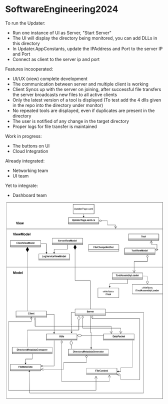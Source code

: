 # SoftwareEngineering2024

To run the Updater:

- Run one instance of UI as Server, "Start Server"
- The UI will display the directory being monitored, you can add DLLs in this directory
- In Updater.AppConstants, update the IPAddress and Port to the server IP and Port
- Connect as client to the server ip and port

Features incooperated:

- UI/UX (view) complete development
- The communication between server and multiple client is working
- Client Syncs up with the server on joining, after successful file transfers the server broadcasts new files to all active clients
- Only the latest version of a tool is displayed (To test add the 4 dlls given in the repo into the directory under monitor)
- No repeated tools are displayed, even if duplicates are present in the directory
- The user is notified of any change in the target directory
- Proper logs for file transfer is maintained

Work in progress:

- The buttons on UI
- Cloud Integration

Already integrated:

- Networking team
- UI team

Yet to integrate:

- Dashboard team

![Class Diagram](./UpdaterTeam.png)
